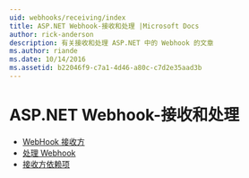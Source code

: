 ```yaml
---
uid: webhooks/receiving/index
title: ASP.NET Webhook-接收和处理 |Microsoft Docs
author: rick-anderson
description: 有关接收和处理 ASP.NET 中的 Webhook 的文章
ms.author: riande
ms.date: 10/14/2016
ms.assetid: b22046f9-c7a1-4d46-a80c-c7d2e35aad3b
---
```

# <a name="aspnet-webhooks---receiving-and-processing"></a>ASP.NET Webhook-接收和处理

* [WebHook 接收方](receivers.md)
* [处理 Webhook](handlers.md)
* [接收方依赖项](dependencies.md)

